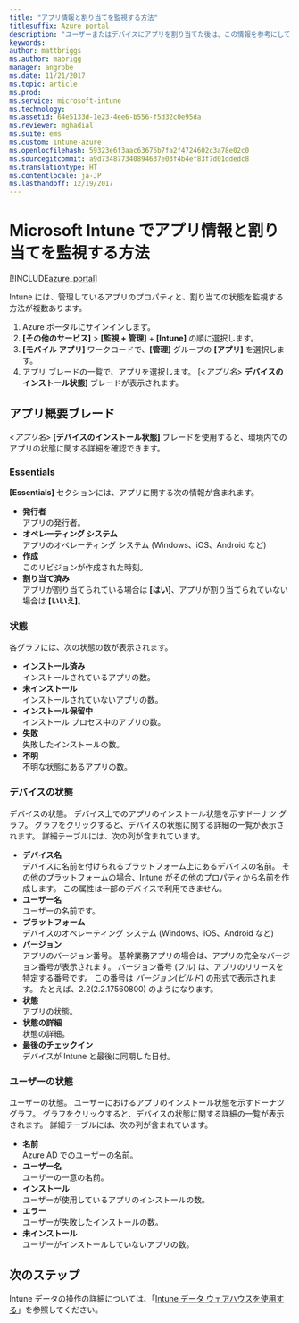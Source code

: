 ```yaml
---
title: "アプリ情報と割り当てを監視する方法"
titlesuffix: Azure portal
description: "ユーザーまたはデバイスにアプリを割り当てた後は、この情報を参考にして、その状態を監視できます。"
keywords: 
author: mattbriggs
ms.author: mabrigg
manager: angrobe
ms.date: 11/21/2017
ms.topic: article
ms.prod: 
ms.service: microsoft-intune
ms.technology: 
ms.assetid: 64e5133d-1e23-4ee6-b556-f5d32c0e95da
ms.reviewer: mghadial
ms.suite: ems
ms.custom: intune-azure
ms.openlocfilehash: 59323e6f3aac63676b7fa2f4724602c3a78e02c0
ms.sourcegitcommit: a9d734877340894637e03f4b4ef83f7d01ddedc8
ms.translationtype: HT
ms.contentlocale: ja-JP
ms.lasthandoff: 12/19/2017
---
```

# <a name="how-to-monitor-app-information-and-assignments-with-microsoft-intune"></a>Microsoft Intune でアプリ情報と割り当てを監視する方法

[!INCLUDE[azure_portal](./includes/azure_portal.md)]

Intune には、管理しているアプリのプロパティと、割り当ての状態を監視する方法が複数あります。

1. Azure ポータルにサインインします。
2. **[その他のサービス]** > **[監視 + 管理]** + **[Intune]** の順に選択します。
3. **[モバイル アプリ]** ワークロードで、**[管理]** グループの **[アプリ]** を選択します。
5. アプリ ブレードの一覧で、アプリを選択します。 [<*アプリ名*> **デバイスのインストール状態]** ブレードが表示されます。

## <a name="app-overview-blade"></a>アプリ概要ブレード

<*アプリ名*> **[デバイスのインストール状態]** ブレードを使用すると、環境内でのアプリの状態に関する詳細を確認できます。

### <a name="essentials"></a>Essentials

**[Essentials]** セクションには、アプリに関する次の情報が含まれます。

 - **発行者**  
アプリの発行者。
 - **オペレーティング システム**  
アプリのオペレーティング システム (Windows、iOS、Android など)
 - **作成**  
このリビジョンが作成された時刻。
 - **割り当て済み**  
アプリが割り当てられている場合は **[はい]**、アプリが割り当てられていない場合は **[いいえ]**。

### <a name="status"></a>状態
各グラフには、次の状態の数が表示されます。

 - **インストール済み**  
インストールされているアプリの数。
 - **未インストール**  
インストールされていないアプリの数。
 - **インストール保留中**  
インストール プロセス中のアプリの数。
 - **失敗**  
失敗したインストールの数。
 - **不明**  
不明な状態にあるアプリの数。

### <a name="device-status"></a>デバイスの状態

デバイスの状態。 デバイス上でのアプリのインストール状態を示すドーナツ グラフ。 グラフをクリックすると、デバイスの状態に関する詳細の一覧が表示されます。 詳細テーブルには、次の列が含まれています。

 - **デバイス名**  
デバイスに名前を付けられるプラットフォーム上にあるデバイスの名前。 その他のプラットフォームの場合、Intune がその他のプロパティから名前を作成します。 この属性は一部のデバイスで利用できません。
 - **ユーザー名**  
ユーザーの名前です。
 - **プラットフォーム**  
デバイスのオペレーティング システム (Windows、iOS、Android など)
 - **バージョン**  
アプリのバージョン番号。 基幹業務アプリの場合は、アプリの完全なバージョン番号が表示されます。 バージョン番号 (フル) は、アプリのリリースを特定する番号です。 この番号は _バージョン_(_ビルド_) の形式で表示されます。 たとえば、2.2(2.2.17560800) のようになります。
 - **状態**  
アプリの状態。
 - **状態の詳細**  
状態の詳細。
 - **最後のチェックイン**  
デバイスが Intune と最後に同期した日付。


### <a name="user-status"></a>ユーザーの状態

ユーザーの状態。 ユーザーにおけるアプリのインストール状態を示すドーナツ グラフ。 グラフをクリックすると、デバイスの状態に関する詳細の一覧が表示されます。 詳細テーブルには、次の列が含まれています。
 - **名前**  
Azure AD でのユーザーの名前。
 - **ユーザー名**  
ユーザーの一意の名前。
 - **インストール**  
ユーザーが使用しているアプリのインストールの数。
 - **エラー**  
ユーザーが失敗したインストールの数。
 - **未インストール**  
ユーザーがインストールしていないアプリの数。


## <a name="next-steps"></a>次のステップ

Intune データの操作の詳細については、「[Intune データ ウェアハウスを使用する](reports-nav-create-intune-reports.md)」を参照してください。